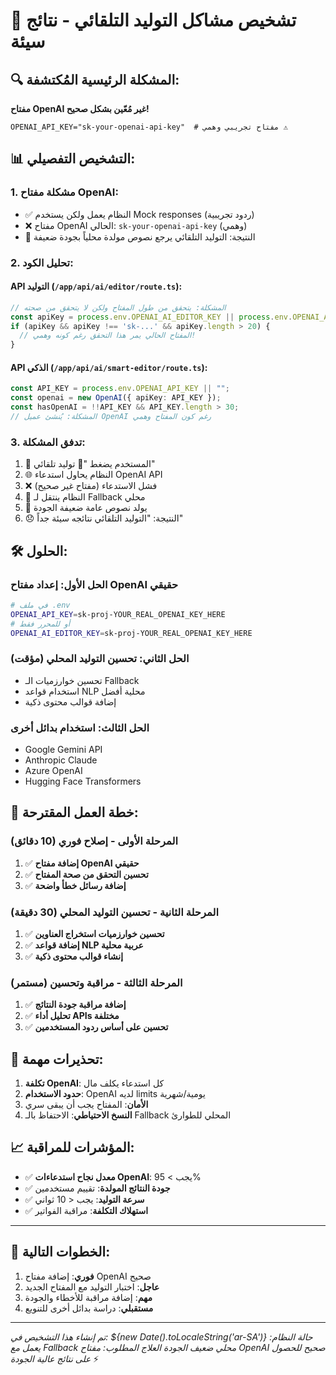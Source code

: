 # 🤖 تشخيص مشاكل التوليد التلقائي - نتائج سيئة

## 🔍 المشكلة الرئيسية المُكتشفة:

**مفتاح OpenAI غير مُعّين بشكل صحيح!**

```env
OPENAI_API_KEY="sk-your-openai-api-key"  # مفتاح تجريبي وهمي ⚠️
```

## 📊 التشخيص التفصيلي:

### 1. **مشكلة مفتاح OpenAI:**
- ✅ النظام يعمل ولكن يستخدم Mock responses (ردود تجريبية)
- ❌ مفتاح OpenAI الحالي: `sk-your-openai-api-key` (وهمي)
- 🔧 النتيجة: التوليد التلقائي يرجع نصوص مولدة محلياً بجودة ضعيفة

### 2. **تحليل الكود:**

#### API التوليد (`/app/api/ai/editor/route.ts`):
```typescript
// المشكلة: يتحقق من طول المفتاح ولكن لا يتحقق من صحته
const apiKey = process.env.OPENAI_AI_EDITOR_KEY || process.env.OPENAI_API_KEY;
if (apiKey && apiKey !== 'sk-...' && apiKey.length > 20) {
  // المفتاح الحالي يمر هذا التحقق رغم كونه وهمي!
}
```

#### API الذكي (`/app/api/ai/smart-editor/route.ts`):
```typescript
const API_KEY = process.env.OPENAI_API_KEY || "";
const openai = new OpenAI({ apiKey: API_KEY });
const hasOpenAI = !!API_KEY && API_KEY.length > 30;
// المشكلة: يُنشئ عميل OpenAI رغم كون المفتاح وهمي
```

### 3. **تدفق المشكلة:**
1. 🔄 المستخدم يضغط "🤖 توليد تلقائي"
2. 🌐 النظام يحاول استدعاء OpenAI API
3. ❌ فشل الاستدعاء (مفتاح غير صحيح)
4. 🔄 النظام ينتقل لـ Fallback محلي
5. 📝 يولد نصوص عامة ضعيفة الجودة
6. 😞 النتيجة: "التوليد التلقائي نتائجه سيئة جداً"

## 🛠️ الحلول:

### الحل الأول: إعداد مفتاح OpenAI حقيقي
```bash
# في ملف .env
OPENAI_API_KEY=sk-proj-YOUR_REAL_OPENAI_KEY_HERE
# أو للمحرر فقط
OPENAI_AI_EDITOR_KEY=sk-proj-YOUR_REAL_OPENAI_KEY_HERE
```

### الحل الثاني: تحسين التوليد المحلي (مؤقت)
- تحسين خوارزميات الـ Fallback
- استخدام قواعد NLP محلية أفضل
- إضافة قوالب محتوى ذكية

### الحل الثالث: استخدام بدائل أخرى
- Google Gemini API
- Anthropic Claude
- Azure OpenAI
- Hugging Face Transformers

## 🎯 خطة العمل المقترحة:

### **المرحلة الأولى - إصلاح فوري (10 دقائق)**
1. ✅ **إضافة مفتاح OpenAI حقيقي**
2. ✅ **تحسين التحقق من صحة المفتاح**
3. ✅ **إضافة رسائل خطأ واضحة**

### **المرحلة الثانية - تحسين التوليد المحلي (30 دقيقة)**
1. ✅ **تحسين خوارزميات استخراج العناوين**
2. ✅ **إضافة قواعد NLP عربية محلية**
3. ✅ **إنشاء قوالب محتوى ذكية**

### **المرحلة الثالثة - مراقبة وتحسين (مستمر)**
1. ✅ **إضافة مراقبة جودة النتائج**
2. ✅ **تحليل أداء APIs مختلفة**
3. ✅ **تحسين على أساس ردود المستخدمين**

## 🚨 تحذيرات مهمة:

1. **تكلفة OpenAI**: كل استدعاء يكلف مال
2. **حدود الاستخدام**: OpenAI لديه limits يومية/شهرية
3. **الأمان**: المفتاح يجب أن يبقى سري
4. **النسخ الاحتياطي**: الاحتفاظ بالـ Fallback المحلي للطوارئ

## 📈 المؤشرات للمراقبة:

- ✅ **معدل نجاح استدعاءات OpenAI**: يجب > 95%
- ✅ **جودة النتائج المولدة**: تقييم مستخدمين
- ✅ **سرعة التوليد**: يجب < 10 ثواني
- ✅ **استهلاك التكلفة**: مراقبة الفواتير

---

## 🔧 الخطوات التالية:

1. **فوري**: إضافة مفتاح OpenAI صحيح
2. **عاجل**: اختبار التوليد مع المفتاح الجديد
3. **مهم**: إضافة مراقبة للأخطاء والجودة
4. **مستقبلي**: دراسة بدائل أخرى للتنويع

---

*تم إنشاء هذا التشخيص في: ${new Date().toLocaleString('ar-SA')}*
*حالة النظام: يعمل مع Fallback محلي ضعيف الجودة*
*العلاج المطلوب: مفتاح OpenAI صحيح للحصول على نتائج عالية الجودة* ⚡
